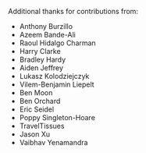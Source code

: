Additional thanks for contributions from:

* Anthony Burzillo
* Azeem Bande-Ali
* Raoul Hidalgo Charman
* Harry Clarke
* Bradley Hardy
* Aiden Jeffrey
* Lukasz Kolodziejczyk
* Vilem-Benjamin Liepelt
* Ben Moon
* Ben Orchard
* Eric Seidel
* Poppy Singleton-Hoare
* TravelTissues
* Jason Xu
* Vaibhav Yenamandra
